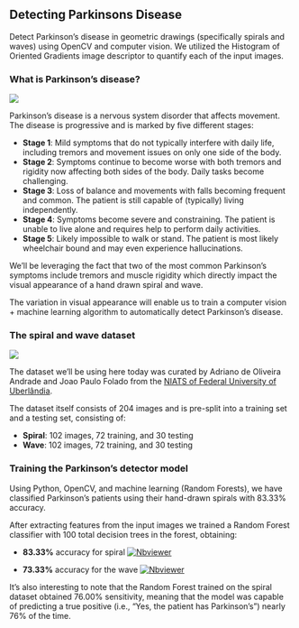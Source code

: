 ## Detecting Parkinsons Disease

Detect Parkinson’s disease in geometric drawings (specifically spirals and waves) using OpenCV and computer vision. We utilized the Histogram of Oriented Gradients image descriptor to quantify each of the input images.

### What is Parkinson’s disease?

![](https://github.com/shejz/Detecting-Parkinson-s-Disease/blob/main/Detecting%20Parkinson%E2%80%99s%20Disease/parkinson_disease.jpg)

Parkinson’s disease is a nervous system disorder that affects movement. The disease is progressive and is marked by five different stages:

- **Stage 1**: Mild symptoms that do not typically interfere with daily life, including tremors and movement issues on only one side of the body.
- **Stage 2**: Symptoms continue to become worse with both tremors and rigidity now affecting both sides of the body. Daily tasks become challenging.
- **Stage 3**: Loss of balance and movements with falls becoming frequent and common. The patient is still capable of (typically) living independently.
- **Stage 4**: Symptoms become severe and constraining. The patient is unable to live alone and requires help to perform daily activities.
- **Stage 5**: Likely impossible to walk or stand. The patient is most likely wheelchair bound and may even experience hallucinations.

We’ll be leveraging the fact that two of the most common Parkinson’s symptoms include tremors and muscle rigidity which directly impact the visual appearance of a hand drawn spiral and wave.

The variation in visual appearance will enable us to train a computer vision + machine learning algorithm to automatically detect Parkinson’s disease.

### The spiral and wave dataset

![](https://github.com/shejz/Detecting-Parkinson-s-Disease/blob/main/Detecting%20Parkinson%E2%80%99s%20Disease/spiral-wave%20dataset.jpg)

The dataset we’ll be using here today was curated by Adriano de Oliveira Andrade and Joao Paulo Folado from the [NIATS of Federal University of Uberlândia](http://www.niats.feelt.ufu.br/en/node/81).

The dataset itself consists of 204 images and is pre-split into a training set and a testing set, consisting of:

- **Spiral**: 102 images, 72 training, and 30 testing
- **Wave**: 102 images, 72 training, and 30 testing

### Training the Parkinson’s detector model

Using Python, OpenCV, and machine learning (Random Forests), we have classified Parkinson’s patients using their hand-drawn spirals with 83.33% accuracy.


After extracting features from the input images we trained a Random Forest classifier with 100 total decision trees in the forest, obtaining:

- **83.33%** accuracy for spiral  [![Nbviewer](https://github.com/jupyter/design/blob/master/logos/Badges/nbviewer_badge.svg)](https://nbviewer.jupyter.org/github/shejz/Detecting-Parkinson-s-Disease/blob/main/Detecting%20Parkinson%E2%80%99s%20Disease/detect_parkinsons_spiral.ipynb)

- **73.33%** accuracy for the wave  [![Nbviewer](https://github.com/jupyter/design/blob/master/logos/Badges/nbviewer_badge.svg)](https://nbviewer.jupyter.org/github/shejz/Detecting-Parkinson-s-Disease/blob/main/Detecting%20Parkinson%E2%80%99s%20Disease/detect_parkinsons_wave.ipynb)

It’s also interesting to note that the Random Forest trained on the spiral dataset obtained 76.00% sensitivity, meaning that the model was capable of predicting a true positive (i.e., “Yes, the patient has Parkinson’s”) nearly 76% of the time.
